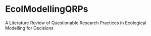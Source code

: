 # EcolModellingQRPs
A Literature Review of Questionable Research Practices in Ecological Modelling for Decisions
